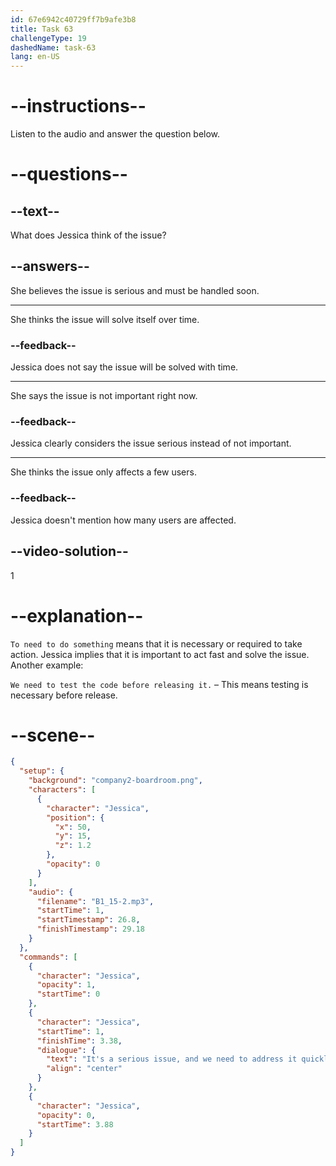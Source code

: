 ```yaml
---
id: 67e6942c40729ff7b9afe3b8
title: Task 63
challengeType: 19
dashedName: task-63
lang: en-US
---
```


<!-- (Audio) Jessica: It's a serious issue, and we need to address it quickly. -->

# --instructions--

Listen to the audio and answer the question below.

# --questions--

## --text--

What does Jessica think of the issue?

## --answers--

She believes the issue is serious and must be handled soon.

---

She thinks the issue will solve itself over time.

### --feedback--

Jessica does not say the issue will be solved with time.

---

She says the issue is not important right now.

### --feedback--

Jessica clearly considers the issue serious instead of not important.

---

She thinks the issue only affects a few users.

### --feedback--

Jessica doesn't mention how many users are affected.

## --video-solution--

1

# --explanation--

`To need to do something` means that it is necessary or required to take action. Jessica implies that it is important to act fast and solve the issue. Another example:

`We need to test the code before releasing it.` – This means testing is necessary before release.

# --scene--

```json
{
  "setup": {
    "background": "company2-boardroom.png",
    "characters": [
      {
        "character": "Jessica",
        "position": {
          "x": 50,
          "y": 15,
          "z": 1.2
        },
        "opacity": 0
      }
    ],
    "audio": {
      "filename": "B1_15-2.mp3",
      "startTime": 1,
      "startTimestamp": 26.8,
      "finishTimestamp": 29.18
    }
  },
  "commands": [
    {
      "character": "Jessica",
      "opacity": 1,
      "startTime": 0
    },
    {
      "character": "Jessica",
      "startTime": 1,
      "finishTime": 3.38,
      "dialogue": {
        "text": "It's a serious issue, and we need to address it quickly.",
        "align": "center"
      }
    },
    {
      "character": "Jessica",
      "opacity": 0,
      "startTime": 3.88
    }
  ]
}
```
